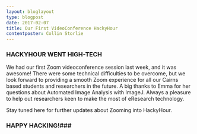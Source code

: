 ```yaml
---
layout: bloglayout
type: blogpost
date: 2017-02-07
title: Our First VideoConference HackyHour
contentposter: Collin Storlie
---
```


### HACKYHOUR WENT HIGH-TECH ###

We had our first Zoom videoconference session last week, and it was awesome! There were some technical difficulties to be overcome, but we look forward to providing a smooth Zoom experience for all our Cairns based students and researchers in the future.
A big thanks to Emma for her questions about Automated Image Analysis with ImageJ.  Always a pleasure to help out researchers keen to make the most of eResearch technology.

Stay tuned here for further updates about Zooming into HackyHour.

### HAPPY HACKING!###







